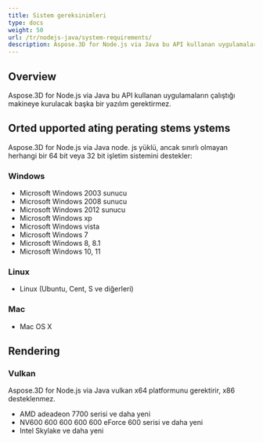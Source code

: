 ```yaml
---
title: Sistem gereksinimleri
type: docs
weight: 50
url: /tr/nodejs-java/system-requirements/
description: Aspose.3D for Node.js via Java bu API kullanan uygulamaların çalıştığı makineye kurulacak başka bir yazılım gerektirmez.
---
```

##  **Overview**
Aspose.3D for Node.js via Java bu API kullanan uygulamaların çalıştığı makineye kurulacak başka bir yazılım gerektirmez.
##  **Orted upported ating perating stems ystems**
Aspose.3D for Node.js via Java node. js yüklü, ancak sınırlı olmayan herhangi bir 64 bit veya 32 bit işletim sistemini destekler:
###  **Windows**
- Microsoft Windows 2003 sunucu
- Microsoft Windows 2008 sunucu
- Microsoft Windows 2012 sunucu
- Microsoft Windows xp
- Microsoft Windows vista
- Microsoft Windows 7
- Microsoft Windows 8, 8.1
- Microsoft Windows 10, 11
###  **Linux**
- Linux (Ubuntu, Cent, S ve diğerleri)
###  **Mac**
- Mac OS X
##  **Rendering**
###  **Vulkan**
Aspose.3D for Node.js via Java vulkan x64 platformunu gerektirir, x86 desteklenmez.

- AMD adeadeon 7700 serisi ve daha yeni
- NV600 600 600 600 600 eForce 600 serisi ve daha yeni
- Intel Skylake ve daha yeni


